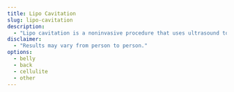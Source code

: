 ```yaml
---
title: Lipo Cavitation
slug: lipo-cavitation
description:
  - "Lipo cavitation is a noninvasive procedure that uses ultrasound to break down fat cells. The fat cells are then naturally eliminated by the body. The procedure is painless and has no downtime. It is a great alternative to liposuction and is a great way to get rid of stubborn fat."
disclaimer:
  - "Results may vary from person to person."
options:
  - belly
  - back
  - cellulite
  - other
---
```

